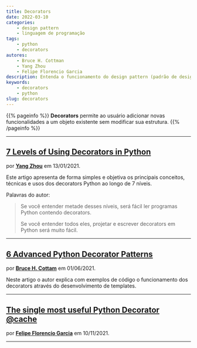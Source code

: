 ```yaml
---
title: Decorators
date: 2022-03-10
categories:
    - design pattern
    - linguagem de programação
tags:
    - python
    - decorators
autores:
    - Bruce H. Cottman
    - Yang Zhou
    - Felipe Florencio Garcia
description: Entenda o funcionamento do design pattern (padrão de design) Decorators em Python.
keywords:
    - decorators
    - python
slug: decorators
---
```


{{% pageinfo %}}
**Decorators** permite ao usuário adicionar novas funcionalidades a um objeto existente sem modificar sua estrutura.
{{% /pageinfo %}}

---

## [7 Levels of Using Decorators in Python](https://medium.com/techtofreedom/7-levels-of-using-decorators-in-python-370473fcbe76)

por [**Yang Zhou**](/autores/yang-zhou/) em 13/01/2021.

Este artigo apresenta de forma simples e objetiva os principais conceitos, técnicas e usos dos decorators Python ao longo de 7 níveis.

Palavras do autor:

> Se você entender metade desses níveis, será fácil ler programas Python contendo decorators.
>
> Se você entender todos eles, projetar e escrever decorators em Python será muito fácil.

---

## [6 Advanced Python Decorator Patterns](https://betterprogramming.pub/six-advanced-decorator-patterns-5ffe67552691)

por [**Bruce H. Cottam**](/autores/bruce-h.-cottman/) em 01/06/2021.

Neste artigo o autor explica com exemplos de código o funcionamento dos decorators através do desenvolvimento de templates.

---

## [The single most useful Python Decorator @cache](https://medium.com/dev-today/the-single-most-useful-python-decorator-cache-88086c07417e)

por [**Felipe Florencio Garcia**](/autores/felipe-florencio-garcia/) em 10/11/2021.

---
